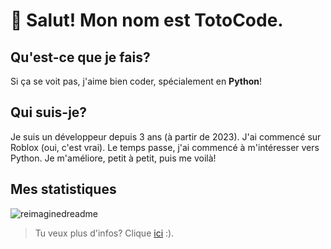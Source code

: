 # 👋 Salut! Mon nom est TotoCode.

## Qu'est-ce que je fais?
Si ça se voit pas, j'aime bien coder, spécialement en **Python**!

## Qui suis-je?
Je suis un développeur depuis 3 ans (à partir de 2023). J'ai commencé sur Roblox (oui, c'est vrai). Le temps passe, j'ai commencé à m'intéresser vers Python. Je m'améliore, petit à petit, puis me voilà!

## Mes statistiques
<img src="https://myreadme.vercel.app/api/embed/TotoCodeFR?panels=userstatistics,toprepositories,toplanguages,commitgraph" alt="reimaginedreadme" />

> Tu veux plus d'infos? Clique [ici](https://github.com/TotoCodeFR/TotoCodeFR) :).

